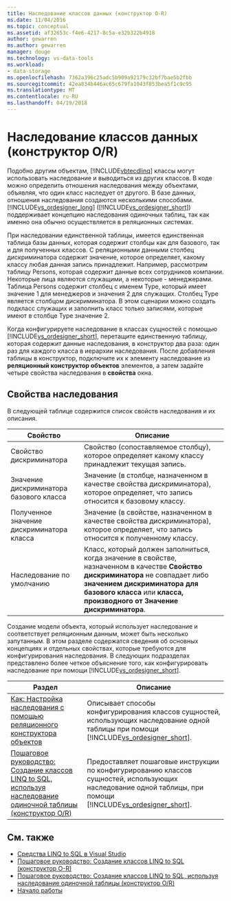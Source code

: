 ```yaml
---
title: Наследование классов данных (конструктор O-R)
ms.date: 11/04/2016
ms.topic: conceptual
ms.assetid: af32653c-f4e6-4217-8c5a-e32b322b4918
author: gewarren
ms.author: gewarren
manager: douge
ms.technology: vs-data-tools
ms.workload:
- data-storage
ms.openlocfilehash: 7362a396c25adc5b909a92179c32bf7bae5b2fbb
ms.sourcegitcommit: 42ea834b446ac65c679fa1043f853bea5f1c9c95
ms.translationtype: MT
ms.contentlocale: ru-RU
ms.lasthandoff: 04/19/2018
---
```

# <a name="data-class-inheritance-or-designer"></a>Наследование классов данных (конструктор O/R)

Подобно другим объектам, [!INCLUDE[vbtecdlinq](../data-tools/includes/vbtecdlinq_md.md)] классы могут использовать наследование и выводиться из других классов. В коде можно определить отношения наследования между объектами, объявляя, что один класс наследует от другого. В базе данных, отношения наследования создаются несколькими способами. [!INCLUDE[vs_ordesigner_long](../data-tools/includes/vs_ordesigner_long_md.md)] ([!INCLUDE[vs_ordesigner_short](../data-tools/includes/vs_ordesigner_short_md.md)]) поддерживает концепцию наследования одиночных таблиц, так как именно она обычно осуществляется в реляционных системах.

При наследовании единственной таблицы, имеется единственная таблица базы данных, которая содержит столбцы как для базового, так и для полученных классов. С реляционными данными столбец дискриминатора содержит значение, которое определяет, какому классу любая данная запись принадлежит. Например, рассмотрим таблицу Persons, которая содержит данные всех сотрудников компании. Некоторые лица являются служащими, а некоторые - менеджерами. Таблица Persons содержит столбец с именем Type, который имеет значение 1 для менеджеров и значения 2 для служащих. Столбец Type является столбцом дискриминатора. В этом сценарии можно создать подкласс служащих и заполнить класс только записями, которые имеют в столбце Type значение 2.

Когда конфигурируете наследование в классах сущностей с помощью [!INCLUDE[vs_ordesigner_short](../data-tools/includes/vs_ordesigner_short_md.md)], перетащите единственную таблицу, которая содержит данные наследования, в конструктор два раза: один раз для каждого класса в иерархии наследования. После добавления таблицы в конструктор, подключите их к элементу наследование из **реляционный конструктор объектов** элементов, а затем задайте четыре свойства наследования в **свойства** окна.

## <a name="inheritance-properties"></a>Свойства наследования

В следующей таблице содержится список свойств наследования и их описания.

|Свойство|Описание|
|--------------|-----------------|
|Свойство дискриминатора|Свойство (сопоставляемое столбцу), которое определяет какому классу принадлежит текущая запись.|
|Значение дискриминатора базового класса|Значение (в столбце, назначенном в качестве свойства дискриминатора), которое определяет, что запись относится к базовому классу.|
|Полученное значение дискриминатора класса|Значение (в свойстве, назначенном в качестве свойства дискриминатора), которое определяет, что запись относится к полученному классу.|
|Наследование по умолчанию|Класс, который должен заполниться, когда значение в свойстве, назначенном в качестве **Свойство дискриминатора** не совпадает либо **значением дискриминатора для базового класса** или **класса, производного от Значение дискриминатора**.|

Создание модели объекта, который использует наследование и соответствует реляционным данным, может быть несколько запутанным. В этом разделе содержатся сведения об основных концепциях и отдельных свойствах, которые требуются для конфигурирования наследования. В следующих подразделах представлено более четкое объяснение того, как конфигурировать наследование при помощи [!INCLUDE[vs_ordesigner_short](../data-tools/includes/vs_ordesigner_short_md.md)].

|Раздел|Описание|
|-----------|-----------------|
|[Как: Настройка наследования с помощью реляционного конструктора объектов](../data-tools/how-to-configure-inheritance-by-using-the-o-r-designer.md)|Описывает способы конфигурирования классов сущностей, использующих наследование одной таблицы при помощи [!INCLUDE[vs_ordesigner_short](../data-tools/includes/vs_ordesigner_short_md.md)].|
|[Пошаговое руководство: Создание классов LINQ to SQL, используя наследование одиночной таблицы (конструктор O/R)](../data-tools/walkthrough-creating-linq-to-sql-classes-by-using-single-table-inheritance-o-r-designer.md)|Предоставляет пошаговые инструкции по конфигурированию классов сущностей, использующих наследование одной таблицы, при помощи [!INCLUDE[vs_ordesigner_short](../data-tools/includes/vs_ordesigner_short_md.md)].|

## <a name="see-also"></a>См. также

- [Средства LINQ to SQL в Visual Studio](../data-tools/linq-to-sql-tools-in-visual-studio2.md)
- [Пошаговое руководство: Создание классов LINQ to SQL (конструктор O-R)](how-to-create-linq-to-sql-classes-mapped-to-tables-and-views-o-r-designer.md)
- [Пошаговое руководство: Создание классов LINQ to SQL, используя наследование одиночной таблицы (конструктор O/R)](../data-tools/walkthrough-creating-linq-to-sql-classes-by-using-single-table-inheritance-o-r-designer.md)
- [Начало работы](/dotnet/framework/data/adonet/sql/linq/getting-started)